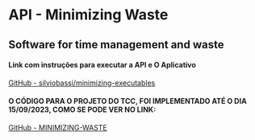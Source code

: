 # API - Minimizing Waste

## Software for time management and waste

#### Link com instruções para executar a API e O Aplicativo

[GitHub - silviobassi/minimizing-executables](https://github.com/silviobassi/minimizing-executables)

#### O CÓDIGO PARA O PROJETO DO TCC, FOI IMPLEMENTADO ATÉ O DIA 15/09/2023, COMO SE PODE VER NO LINK:

[GitHub - MINIMIZING-WASTE](https://github.com/silviobassi/minimizing-waste/tree/09b7e100eed0236e3e20e8e70456267277e16b3d)


